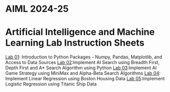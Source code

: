 # AIML 2024-25
# Artificial Intelligence and Machine Learning Lab Instruction Sheets
[Lab 01](https://github.com/NelliRishitha/AIML-2025/blob/main/lab01.ipynb): Introduction to Python Packages - Numpy, Pandas, Matplotlib, and Access to Data Sources  [Lab 02](https://github.com/NelliRishitha/AIML-2025/blob/main/Lab_02.ipynb):Implement AI Search using Breadth First, Depth First and A* Search Algorithm using Python
[Lab 03](https://github.com/NelliRishitha/AIML-2025/blob/main/lab%2003.ipynb):Implement AI Game Strategy using MiniMax and Alpha-Beta Search Algorithms
[Lab 04](https://github.com/NelliRishitha/AIML-2025/blob/main/Lab%2004.ipynb): Implement Linear Regression using Boston Housing Data
[Lab 05](https://github.com/NelliRishitha/AIML-2025/blob/main/Lab_05.ipynb):Implement Logistic Regression using Titanic Ship Data
